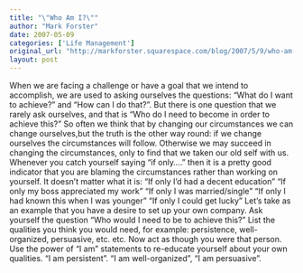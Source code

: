```yaml
---
title: "\"Who Am I?\""
author: "Mark Forster"
date: 2007-05-09
categories: ['Life Management']
original_url: "http://markforster.squarespace.com/blog/2007/5/9/who-am-i.html"
layout: post
---
```


When we are facing a challenge or have a goal that we intend to accomplish, we are used to asking ourselves the questions: “What do I want to achieve?” and “How can I do that?”. But there is one question that we rarely ask ourselves, and that is “Who do I need to become in order to achieve this?”
So often we think that by changing our circumstances we can change ourselves,but the truth is the other way round: if we change ourselves the circumstances will follow. Otherwise we may succeed in changing the circumstances, only to find that we taken our old self with us.
Whenever you catch yourself saying “if only….” then it is a pretty good indicator that you are blaming the circumstances rather than working on yourself. It doesn’t matter what it is:
“If only I’d had a decent education”
“If only my boss appreciated my work”
“If only I was married/single”
“If only I had known this when I was younger”
“If only I could get lucky”
Let’s take as an example that you have a desire to set up your own company. Ask yourself the question “Who would I need to be to achieve this?”
List the qualities you think you would need, for example: persistence, well-organized, persuasive, etc. etc.
Now act as though you were that person. Use the power of “I am” statements to re-educate yourself about your own qualities. “I am persistent”. “I am well-organized”, “I am persuasive”.
